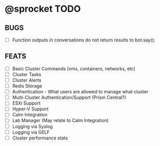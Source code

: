 # @sprocket TODO

## BUGS
- [ ] Function outputs in conversations do not return results to bot.say();

## FEATS
- [ ] Basic Cluster Commands (vms, containers, networks, etc)
- [ ] Cluster Tasks
- [ ] Cluster Alerts
- [ ] Redis Storage
- [ ] Authentication - What users are allowed to manage what cluster
- [ ] Multi-Cluster Authentication/Support (Prism Central?)
- [ ] ESXi Support
- [ ] Hyper-V Support
- [ ] Calm Integration
- [ ] Lab Manager (May relate to Calm Integration)
- [ ] Logging via Syslog
- [ ] Logging via GELF
- [ ] Cluster performance stats
